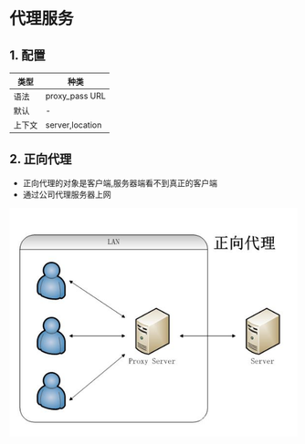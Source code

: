 # 代理服务

## 1. 配置

| 类型   | 种类            |
| ------ | --------------- |
| 语法   | proxy_pass URL  |
| 默认   | -               |
| 上下文 | server,location |

## 2. 正向代理

- 正向代理的对象是客户端,服务器端看不到真正的客户端
- 通过公司代理服务器上网

![正向代理](../../assets/images/forwardproxy.png)

<!-- ![反向代理](../../images/assets/reserveproxy.png) -->
